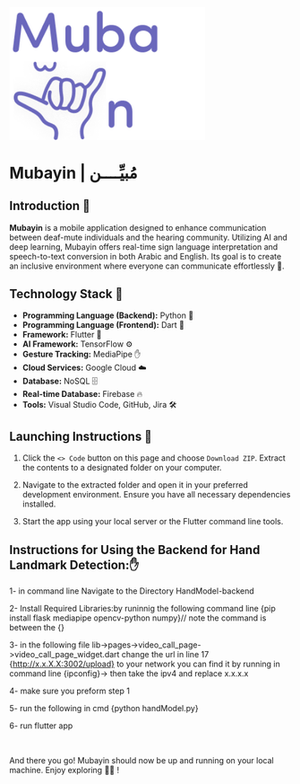 <img src="assets/images/logo2.png" alt="Mubayin Logo" width="350"/>


#  Mubayin | مُبيِّــــن  
## **Introduction 🌟** 
**Mubayin**  is a mobile application designed to enhance communication between deaf-mute individuals and the hearing community. Utilizing AI and deep learning, Mubayin offers real-time sign language interpretation and speech-to-text conversion in both Arabic and English. Its goal is to create an inclusive environment where everyone can communicate effortlessly 💜.

## **Technology Stack 🌟** 
- **Programming Language (Backend):** Python 🐍
- **Programming Language (Frontend):** Dart 🎨
- **Framework:** Flutter 📱
- **AI Framework:** TensorFlow ⚙️
- **Gesture Tracking:** MediaPipe ✋
- **Cloud Services:** Google Cloud ☁️
- **Database:** NoSQL 🗄️
- **Real-time Database:** Firebase 🔥
- **Tools:** Visual Studio Code, GitHub, Jira 🛠️
  
## **Launching Instructions 🌟** 
1.  Click the `<> Code` button on this page and choose `Download ZIP`. Extract the contents to a designated folder on your computer. <br>

2.  Navigate to the extracted folder and open it in your preferred development environment. Ensure you have all necessary dependencies installed. <br>

3.  Start the app using your local server or the Flutter command line tools. <br>

## **Instructions for Using the Backend for Hand Landmark Detection:✋**

1- in command line Navigate to the Directory HandModel-backend

2- Install Required Libraries:by runinnig the following command line  {pip install flask mediapipe opencv-python numpy}// note the command is between the {}

3- in the following file lib->pages->video_call_page->video_call_page_widget.dart change the url in line 17 {http://x.x.X.X:3002/upload} to your network 
you can find it by running in command line {ipconfig}-> then take the ipv4 and replace x.x.x.x

4- make sure you preform step 1

5- run the following in cmd {python handModel.py}

6- run flutter app 

<br>

And there you go! Mubayin should now be up and running on your local machine. Enjoy exploring 💜🌟 ! <br> 

